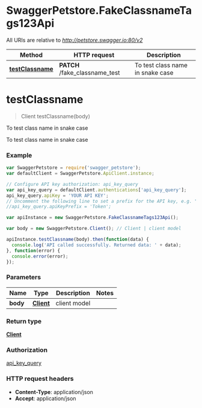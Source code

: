 # SwaggerPetstore.FakeClassnameTags123Api

All URIs are relative to *http://petstore.swagger.io:80/v2*

Method | HTTP request | Description
------------- | ------------- | -------------
[**testClassname**](FakeClassnameTags123Api.md#testClassname) | **PATCH** /fake_classname_test | To test class name in snake case


<a name="testClassname"></a>
# **testClassname**
> Client testClassname(body)

To test class name in snake case

To test class name in snake case

### Example
```javascript
var SwaggerPetstore = require('swagger_petstore');
var defaultClient = SwaggerPetstore.ApiClient.instance;

// Configure API key authorization: api_key_query
var api_key_query = defaultClient.authentications['api_key_query'];
api_key_query.apiKey = 'YOUR API KEY';
// Uncomment the following line to set a prefix for the API key, e.g. "Token" (defaults to null)
//api_key_query.apiKeyPrefix = 'Token';

var apiInstance = new SwaggerPetstore.FakeClassnameTags123Api();

var body = new SwaggerPetstore.Client(); // Client | client model

apiInstance.testClassname(body).then(function(data) {
  console.log('API called successfully. Returned data: ' + data);
}, function(error) {
  console.error(error);
});

```

### Parameters

Name | Type | Description  | Notes
------------- | ------------- | ------------- | -------------
 **body** | [**Client**](Client.md)| client model | 

### Return type

[**Client**](Client.md)

### Authorization

[api_key_query](../README.md#api_key_query)

### HTTP request headers

 - **Content-Type**: application/json
 - **Accept**: application/json

